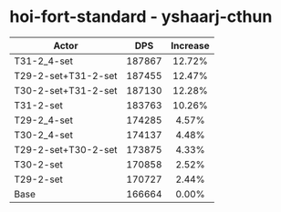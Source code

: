 # hoi-fort-standard - yshaarj-cthun
| Actor | DPS | Increase |
|---|:---:|:---:|
|T31-2_4-set|187867|12.72%|
|T29-2-set+T31-2-set|187455|12.47%|
|T30-2-set+T31-2-set|187130|12.28%|
|T31-2-set|183763|10.26%|
|T29-2_4-set|174285|4.57%|
|T30-2_4-set|174137|4.48%|
|T29-2-set+T30-2-set|173875|4.33%|
|T30-2-set|170858|2.52%|
|T29-2-set|170727|2.44%|
|Base|166664|0.00%|
